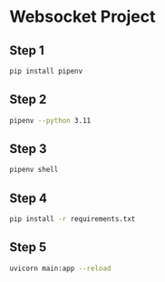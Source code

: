 # Websocket Project

## Step 1
```bash
pip install pipenv
```

## Step 2
```bash
pipenv --python 3.11
```

## Step 3
```bash
pipenv shell
```

## Step 4
```bash
pip install -r requirements.txt
```

## Step 5
```bash
uvicorn main:app --reload
```